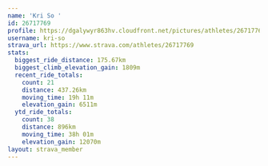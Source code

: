 ```yaml
---
name: 'Kri So '
id: 26717769
profile: https://dgalywyr863hv.cloudfront.net/pictures/athletes/26717769/7761026/14/large.jpg
username: kri-so
strava_url: https://www.strava.com/athletes/26717769
stats:
  biggest_ride_distance: 175.67km
  biggest_climb_elevation_gain: 1809m
  recent_ride_totals:
    count: 21
    distance: 437.26km
    moving_time: 19h 11m
    elevation_gain: 6511m
  ytd_ride_totals:
    count: 38
    distance: 896km
    moving_time: 38h 01m
    elevation_gain: 12070m
layout: strava_member
--- 
```


